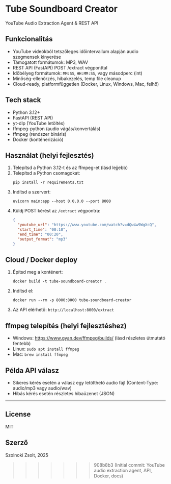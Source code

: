 # Tube Soundboard Creator

YouTube Audio Extraction Agent & REST API

## Funkcionalitás

- YouTube videókból tetszőleges időintervallum alapján audio szegmensek kinyerése
- Támogatott formátumok: MP3, WAV
- REST API (FastAPI) POST /extract végponttal
- Időbélyeg formátumok: `MM:SS`, `HH:MM:SS`, vagy másodperc (int)
- Minőség-ellenőrzés, hibakezelés, temp file cleanup
- Cloud-ready, platformfüggetlen (Docker, Linux, Windows, Mac, felhő)

## Tech stack

- Python 3.12+
- FastAPI (REST API)
- yt-dlp (YouTube letöltés)
- ffmpeg-python (audio vágás/konvertálás)
- ffmpeg (rendszer bináris)
- Docker (konténerizáció)

## Használat (helyi fejlesztés)

1. Telepítsd a Python 3.12-t és az ffmpeg-et (lásd lejjebb)
2. Telepítsd a Python csomagokat:
   ```
   pip install -r requirements.txt
   ```
3. Indítsd a szervert:
   ```
   uvicorn main:app --host 0.0.0.0 --port 8000
   ```
4. Küldj POST kérést az `/extract` végpontra:
   ```json
   {
     "youtube_url": "https://www.youtube.com/watch?v=dQw4w9WgXcQ",
     "start_time": "00:10",
     "end_time": "00:20",
     "output_format": "mp3"
   }
   ```

## Cloud / Docker deploy

1. Építsd meg a konténert:
   ```
   docker build -t tube-soundboard-creator .
   ```
2. Indítsd el:
   ```
   docker run --rm -p 8000:8000 tube-soundboard-creator
   ```
3. Az API elérhető: `http://localhost:8000/extract`

## ffmpeg telepítés (helyi fejlesztéshez)

- Windows: https://www.gyan.dev/ffmpeg/builds/ (lásd részletes útmutató fentebb)
- Linux: `sudo apt install ffmpeg`
- Mac: `brew install ffmpeg`

## Példa API válasz

- Sikeres kérés esetén a válasz egy letölthető audio fájl (Content-Type: audio/mp3 vagy audio/wav)
- Hibás kérés esetén részletes hibaüzenet (JSON)

---

## License

MIT

## Szerző

Szolnoki Zsolt, 2025

> > > > > > > 908b8b3 (Initial commit: YouTube audio extraction agent, API, Docker, docs)
